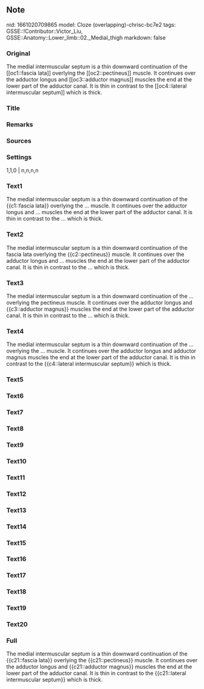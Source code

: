 ## Note
nid: 1661020709865
model: Cloze (overlapping)-chrisc-bc7e2
tags: GSSE::!Contributor::Victor_Liu, GSSE::Anatomy::Lower_limb::02._Medial_thigh
markdown: false

### Original
The medial intermuscular septum is a thin downward continuation of the [[oc1::fascia lata]] overlying the [[oc2::pectineus]] muscle. It continues over the adductor longus and [[oc3::adductor magnus]] muscles the end at the lower part of the adductor canal. It is thin in contrast to the [[oc4::lateral intermuscular septum]] which is thick.

### Title


### Remarks


### Sources


### Settings
1,1,0 | n,n,n,n

### Text1
The medial intermuscular septum is a thin downward continuation of the {{c1::fascia lata}} overlying the ... muscle. It continues over the adductor longus and ... muscles the end at the lower part of the adductor canal. It is thin in contrast to the ... which is thick.

### Text2
The medial intermuscular septum is a thin downward continuation of the fascia lata overlying the {{c2::pectineus}} muscle. It continues over the adductor longus and ... muscles the end at the lower part of the adductor canal. It is thin in contrast to the ... which is thick.

### Text3
The medial intermuscular septum is a thin downward continuation of the ... overlying the pectineus muscle. It continues over the adductor longus and {{c3::adductor magnus}} muscles the end at the lower part of the adductor canal. It is thin in contrast to the ... which is thick.

### Text4
The medial intermuscular septum is a thin downward continuation of the ... overlying the ... muscle. It continues over the adductor longus and adductor magnus muscles the end at the lower part of the adductor canal. It is thin in contrast to the {{c4::lateral intermuscular septum}} which is thick.

### Text5


### Text6


### Text7


### Text8


### Text9


### Text10


### Text11


### Text12


### Text13


### Text14


### Text15


### Text16


### Text17


### Text18


### Text19


### Text20


### Full
The medial intermuscular septum is a thin downward continuation of the {{c21::fascia lata}} overlying the {{c21::pectineus}} muscle. It continues over the adductor longus and {{c21::adductor magnus}} muscles the end at the lower part of the adductor canal. It is thin in contrast to the {{c21::lateral intermuscular septum}} which is thick.
